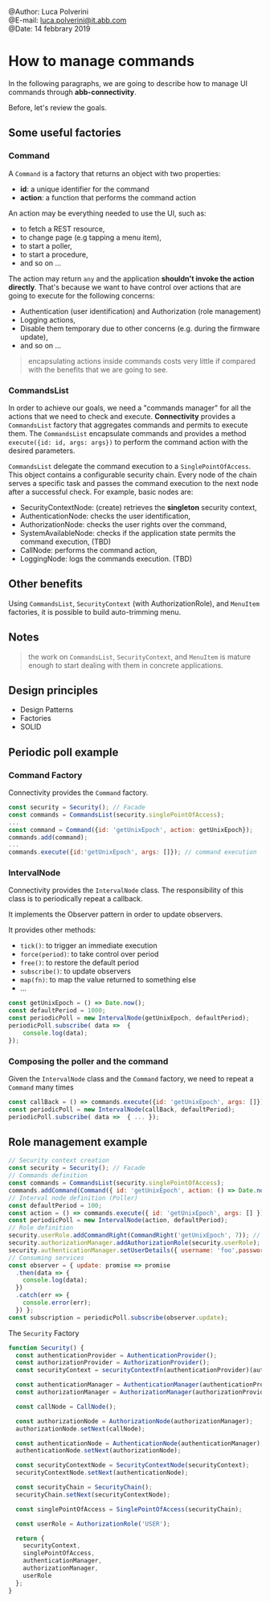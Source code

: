 @Author: Luca Polverini<br>
@E-mail: luca.polverini@it.abb.com<br>
@Date: 14 febbrary 2019

# How to manage commands

In the following paragraphs, we are going to describe how to manage UI commands through **abb-connectivity**.

Before, let's review the goals.

## Some useful factories

### Command
A <code>Command</code> is a factory that returns an object with two properties: 

- **id**:  a unique identifier for the command
- **action**: a function that performs the command action

An action may be everything needed to use the UI, such as:

- to fetch a REST resource,
- to change page (e.g tapping a menu item),
- to start a poller,
- to start a procedure,
- and so on ...

The action may return <code>any</code> and the application **shouldn't invoke the action directly**. That's because we want to have control over actions that are going to execute for the following concerns:

- Authentication (user identification) and Authorization (role management)
- Logging actions,
- Disable them temporary due to other concerns (e.g. during the firmware update),
- and so on ...

> encapsulating actions inside commands costs very little if compared with the benefits that we are going to see.

### CommandsList
In order to achieve our goals, we need a "commands manager" for all the actions that we need to check and execute. **Connectivity** provides a <code>CommandsList</code> factory that aggregates commands and permits to execute them. The <code>CommandsList</code> encapsulate commands and provides a method <code>execute({id: id, args: args})</code> to perform the command action with the desired parameters.

<code>CommandsList</code> delegate the command execution to a <code>SinglePointOfAccess</code>. This object contains a configurable security chain. Every node of the chain serves a specific task and passes the command execution to the next node after a successful check. For example, basic nodes are:

- SecurityContextNode: (create) retrieves the **singleton** security context,
- AuthenticationNode: checks the user identification,
- AuthorizationNode: checks the user rights over the command,
- SystemAvailableNode: checks if the application state permits the command execution, (TBD)
- CallNode: performs the command action,
- LoggingNode: logs the commands execution. (TBD) 


## Other benefits

Using <code>CommandsList</code>, <code>SecurityContext</code> (with AuthorizationRole), and <code>MenuItem</code> factories, it is possible to build auto-trimming menu.

## Notes
> the work on <code>CommandsList</code>, <code>SecurityContext</code>, and <code>MenuItem</code> is mature enough to start dealing with them in concrete applications.

## Design principles

- Design Patterns
- Factories 
- SOLID

## Periodic poll example

### Command Factory
Connectivity provides the <code>Command</code> factory.

```js
const security = Security(); // Facade
const commands = CommandsList(security.singlePointOfAccess);
...
const command = Command({id: 'getUnixEpoch', action: getUnixEpoch});
commands.add(command);
...
commands.execute({id:'getUnixEpoch', args: []}); // command execution
```

### IntervalNode
Connectivity provides the <code>IntervalNode</code> class.
The responsibility of this class is to periodically repeat a callback.

It implements the Observer pattern in order to update observers.

It provides other methods:
- <code>tick()</code>: to trigger an immediate execution
- <code>force(period)</code>: to take control over period
- <code>free()</code>: to restore the default period
- <code>subscribe()</code>: to update observers
- <code>map(fn)</code>: to map the value returned to something else
- ...

```js
const getUnixEpoch = () => Date.now();
const defaultPeriod = 1000;
const periodicPoll = new IntervalNode(getUnixEpoch, defaultPeriod);
periodicPoll.subscribe( data =>  {
	console.log(data);
});
```
### Composing the poller and the command
Given the <code>IntervalNode</code> class and the <code>Command</code> factory, we need to repeat a <code>Command</code> many times

```js
const callBack = () => commands.execute({id: 'getUnixEpoch', args: []});
const periodicPoll = new IntervalNode(callBack, defaultPeriod);
periodicPoll.subscribe( data =>  { ... });
```

## Role management example
```js
// Security context creation
const security = Security(); // Facade
// Commands definition
const commands = CommandsList(security.singlePointOfAccess);
commands.addCommand(Command({ id: 'getUnixEpoch', action: () => Date.now() }));
// Interval node definition (Poller)
const defaultPeriod = 100;
const action = () => commands.execute({ id: 'getUnixEpoch', args: [] });
const periodicPoll = new IntervalNode(action, defaultPeriod);
// Role definition
security.userRole.addCommandRight(CommandRight('getUnixEpoch', 7)); // rwx = 7 = 1*2**0 + 1*2**1 + 1*2**2
security.authorizationManager.addAuthorizationRole(security.userRole);
security.authenticationManager.setUserDetails({ username: 'foo',password: 'bar' });
// Consuming services
const observer = { update: promise => promise
  .then(data => {
    console.log(data);
  })
  .catch(err => {
    console.error(err);
  }) };
const subscription = periodicPoll.subscribe(observer.update);
```

The <code>Security</code> Factory

```js
function Security() {
  const authenticationProvider = AuthenticationProvider();
  const authorizationProvider = AuthorizationProvider();
  const securityContext = securityContextFn(authenticationProvider)(authorizationProvider)(SecurityContext);

  const authenticationManager = AuthenticationManager(authenticationProvider);
  const authorizationManager = AuthorizationManager(authorizationProvider);

  const callNode = CallNode();

  const authorizationNode = AuthorizationNode(authorizationManager);
  authorizationNode.setNext(callNode);

  const authenticationNode = AuthenticationNode(authenticationManager);
  authenticationNode.setNext(authorizationNode);

  const securityContextNode = SecurityContextNode(securityContext);
  securityContextNode.setNext(authenticationNode);

  const securityChain = SecurityChain();
  securityChain.setNext(securityContextNode);

  const singlePointOfAccess = SinglePointOfAccess(securityChain);

  const userRole = AuthorizationRole('USER');

  return {
    securityContext,
    singlePointOfAccess,
    authenticationManager,
    authorizationManager,
    userRole
  };
}
```
